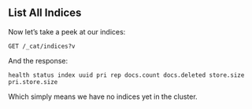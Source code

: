 ## List All Indices

Now let’s take a peek at our indices:
    
    
    GET /_cat/indices?v

And the response:
    
    
    health status index uuid pri rep docs.count docs.deleted store.size pri.store.size

Which simply means we have no indices yet in the cluster.
